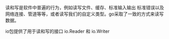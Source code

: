 读和写是软件中普遍的行为，例如读写文件、缓存、标准输入输出
标准错误以及网络连接、管道等等，或者读写我们的自定义类型。go采取了一致的方式来读写数据。

io包提供了用于读和写的接口 io.Reader 和 io.Writer
